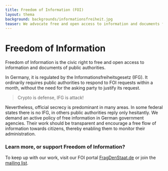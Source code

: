 ```yaml
---
title: Freedom of Information (FOI)
layout: thema
background: backgrounds/informationsfreiheit.jpg
teaser: We advocate free and open access to information and documents from public authorities.
---
```


# Freedom of Information

Freedom of Information is the civic right to free and open access to information and documents of public authorities.

In Germany, it is regulated by the Informationsfreiheitsgesetz (IFG). It ordinarily requires public authorities to respond to FOI requests within a month, without the need for the asking party to justify its request. 

> Crypto is defense, IFG is attack! 

Nevertheless, official secrecy is predominant in many areas. In some federal states there is no IFG, in others public authorities reply only hesitantly. We demand an active policy of free information in German government agencies. Their work should be transparent and encourage a free flow of information towards citizens, thereby enabling them to monitor their administration. 

### Learn more, or support Freedom of Information? 

To keep up with our work, visit our FOI portal [FragDenStaat.de](https://fragdenstaat.de/) or join the [mailing list](https://lists.okfn.org/mailman/listinfo/fragdenstaat).
